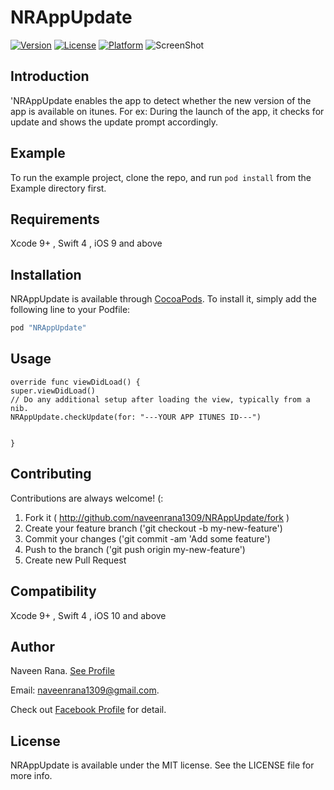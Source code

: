 

# NRAppUpdate

[![Version](https://img.shields.io/cocoapods/v/NRAppUpdate.svg?style=flat)](http://cocoapods.org/pods/NRAppUpdate)
[![License](https://img.shields.io/cocoapods/l/NRAppUpdate.svg?style=flat)](http://cocoapods.org/pods/NRAppUpdate)
[![Platform](https://img.shields.io/cocoapods/p/NRAppUpdate.svg?style=flat)](http://cocoapods.org/pods/NRAppUpdate)
![ScreenShot](https://cdn.rawgit.com/naveenrana1309/NRAppUpdate/master/Example/sample.png "Screeshot")




## Introduction

'NRAppUpdate enables the app to detect whether the new version of the app is available on itunes. For ex: During the launch of the app, it checks for update and shows the update prompt accordingly.

## Example

To run the example project, clone the repo, and run `pod install` from the Example directory first.

## Requirements
Xcode 9+ , Swift 4 , iOS 9 and above

## Installation

NRAppUpdate is available through [CocoaPods](http://cocoapods.org). To install
it, simply add the following line to your Podfile:

```ruby
pod "NRAppUpdate"
```

## Usage

```
override func viewDidLoad() {
super.viewDidLoad()
// Do any additional setup after loading the view, typically from a nib.
NRAppUpdate.checkUpdate(for: "---YOUR APP ITUNES ID---")


}
```

## Contributing

Contributions are always welcome! (:

1. Fork it ( http://github.com/naveenrana1309/NRAppUpdate/fork )
2. Create your feature branch ('git checkout -b my-new-feature')
3. Commit your changes ('git commit -am 'Add some feature')
4. Push to the branch ('git push origin my-new-feature')
5. Create new Pull Request

## Compatibility

Xcode 9+ , Swift 4 , iOS 10 and above

## Author

Naveen Rana. [See Profile](https://www.linkedin.com/in/naveen-rana-9a371a40)

Email:
naveenrana1309@gmail.com.

Check out [Facebook Profile](https://www.facebook.com/naveen.rana.146) for detail.

## License

NRAppUpdate is available under the MIT license. See the LICENSE file for more info.

